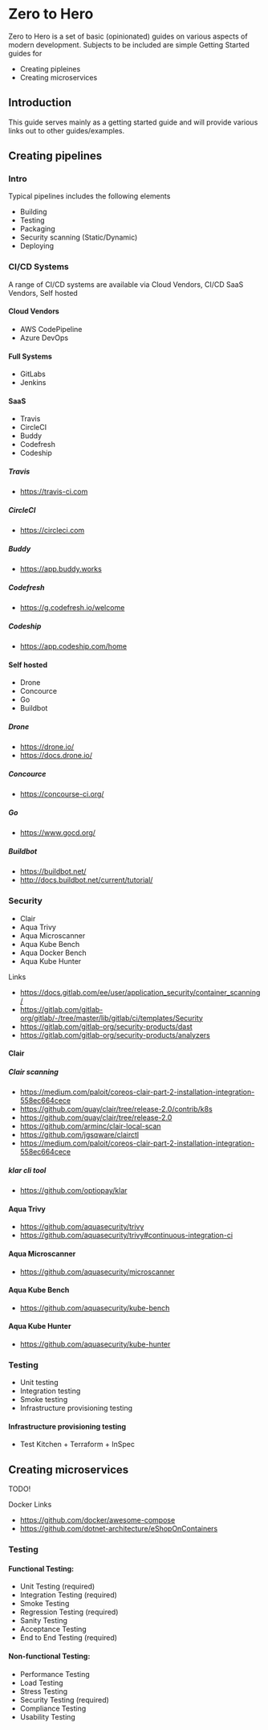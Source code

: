 # Zero to Hero
Zero to Hero is a set of basic (opinionated) guides on various aspects of modern development. Subjects to be included are simple Getting Started guides for
* Creating pipleines
* Creating microservices

## Introduction
This guide serves mainly as a getting started guide and will provide various links out to other guides/examples.

## Creating pipelines

### Intro
Typical pipelines includes the following elements
* Building
* Testing
* Packaging
* Security scanning (Static/Dynamic)
* Deploying

### CI/CD Systems
A range of CI/CD systems are available via Cloud Vendors, CI/CD SaaS Vendors, Self hosted

#### Cloud Vendors
* AWS CodePipeline
* Azure DevOps

#### Full Systems
* GitLabs
* Jenkins

#### SaaS
* Travis
* CircleCI
* Buddy
* Codefresh
* Codeship

##### Travis
* https://travis-ci.com

##### CircleCI
* https://circleci.com

##### Buddy
* https://app.buddy.works

##### Codefresh
* https://g.codefresh.io/welcome

##### Codeship
* https://app.codeship.com/home

#### Self hosted
* Drone
* Concource
* Go
* Buildbot

##### Drone

* https://drone.io/
* https://docs.drone.io/

##### Concource

* https://concourse-ci.org/

##### Go

* https://www.gocd.org/

##### Buildbot

* https://buildbot.net/
* http://docs.buildbot.net/current/tutorial/

### Security
* Clair
* Aqua Trivy
* Aqua Microscanner
* Aqua Kube Bench
* Aqua Docker Bench
* Aqua Kube Hunter

Links
* https://docs.gitlab.com/ee/user/application_security/container_scanning/
* https://gitlab.com/gitlab-org/gitlab/-/tree/master/lib/gitlab/ci/templates/Security
* https://gitlab.com/gitlab-org/security-products/dast
* https://gitlab.com/gitlab-org/security-products/analyzers

#### Clair

##### Clair scanning

* https://medium.com/paloit/coreos-clair-part-2-installation-integration-558ec664cece
* https://github.com/quay/clair/tree/release-2.0/contrib/k8s
* https://github.com/quay/clair/tree/release-2.0
* https://github.com/arminc/clair-local-scan
* https://github.com/jgsqware/clairctl
* https://medium.com/paloit/coreos-clair-part-2-installation-integration-558ec664cece

##### klar cli tool
* https://github.com/optiopay/klar


#### Aqua Trivy
* https://github.com/aquasecurity/trivy
* https://github.com/aquasecurity/trivy#continuous-integration-ci

#### Aqua Microscanner
* https://github.com/aquasecurity/microscanner

#### Aqua Kube Bench
* https://github.com/aquasecurity/kube-bench

#### Aqua Kube Hunter
* https://github.com/aquasecurity/kube-hunter

### Testing
* Unit testing
* Integration testing
* Smoke testing
* Infrastructure provisioning testing

#### Infrastructure provisioning testing
* Test Kitchen + Terraform + InSpec

## Creating microservices
TODO!

Docker Links
* https://github.com/docker/awesome-compose
* https://github.com/dotnet-architecture/eShopOnContainers

### Testing




#### Functional Testing:

* Unit Testing (required)
* Integration Testing (required)
* Smoke Testing
* Regression Testing (required)
* Sanity Testing
* Acceptance Testing
* End to End Testing (required)

#### Non-functional Testing:

* Performance Testing
* Load Testing
* Stress Testing
* Security Testing (required)
* Compliance Testing
* Usability Testing


